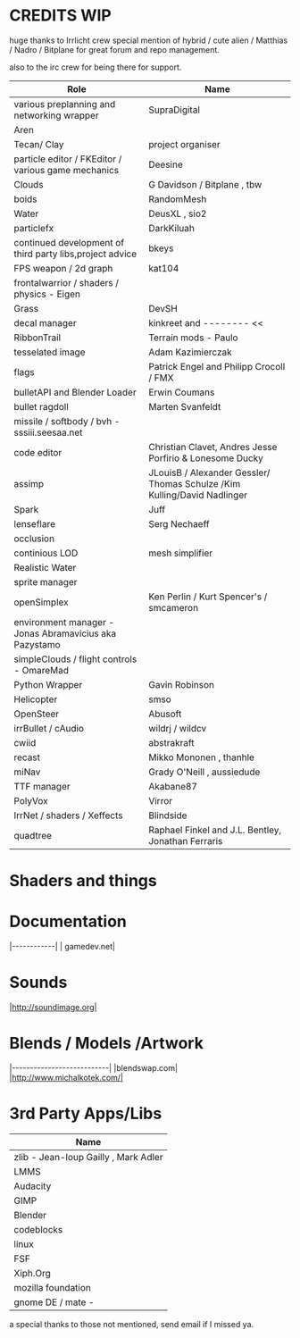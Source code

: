 CREDITS WIP
===========


huge thanks to Irrlicht crew special mention of hybrid / cute alien / Matthias / Nadro / Bitplane for great forum and repo management.

also to the irc crew for being there for support.

| Role               |     Name                                 |
|--------------------|------------------------------------------|
|various preplanning and networking wrapper| SupraDigital|
|Aren|
|Tecan/ Clay| project organiser |
|particle editor / FKEditor / various game mechanics | Deesine|
| Clouds | G Davidson / Bitplane , tbw|
|boids  | RandomMesh|
|Water | DeusXL , sio2 | 
|particlefx| DarkKiluah|
|continued development of third party libs,project advice | bkeys|
|FPS weapon / 2d graph | kat104|
|frontalwarrior / shaders / physics - Eigen|
|Grass | DevSH|
|decal manager | kinkreet and -------- <<|
|RibbonTrail | Terrain mods - Paulo|
|tesselated image | Adam Kazimierczak|
|flags | Patrick Engel and Philipp Crocoll / FMX|
|bulletAPI and Blender Loader |Erwin Coumans|
|bullet ragdoll | Marten Svanfeldt|
|missile / softbody / bvh - sssiii.seesaa.net|
|code editor | Christian Clavet, Andres Jesse Porfirio & Lonesome Ducky|
|assimp | JLouisB / Alexander Gessler/ Thomas Schulze /Kim Kulling/David Nadlinger|
|Spark  | Juff|
|lenseflare | Serg Nechaeff|
|occlusion||
|continious LOD | mesh simplifier| 
|Realistic Water ||
|sprite manager||
|openSimplex | Ken Perlin / Kurt Spencer's / smcameron|
|environment manager - Jonas Abramavicius aka Pazystamo|
|simpleClouds / flight controls - OmareMad|
|Python Wrapper | Gavin Robinson|
|Helicopter	| smso|
|OpenSteer | Abusoft|
|irrBullet / cAudio | wildrj / wildcv|
|cwiid | abstrakraft |
|recast | Mikko Mononen , thanhle|
|miNav |  Grady O'Neill , aussiedude|
|TTF manager | Akabane87|
|PolyVox | Virror|
|IrrNet / shaders / Xeffects | Blindside|
|quadtree |  Raphael Finkel and J.L. Bentley,  Jonathan Ferraris|

Shaders and things
===================

Documentation
=============
|------------|
| gamedev.net|


Sounds
======
|http://soundimage.org|

Blends / Models /Artwork
================
|---------------------------|
|blendswap.com|
|http://www.michalkotek.com/|


3rd Party Apps/Libs
====================
| Name               | 
|--------------------|
|zlib - Jean-loup Gailly , Mark Adler |
|LMMS|
|Audacity|
|GIMP|
|Blender|
|codeblocks|
|linux|
|FSF|
|Xiph.Org|
|mozilla foundation|
|gnome DE / mate  - |

a special thanks to those not mentioned, send email if I missed ya.

